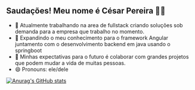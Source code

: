 ## Saudações! Meu nome é César Pereira 👋😁

- 🔭 Atualmente trabalhando na area de fullstack criando soluções sob demanda para a empresa que trabalho no momento.
- 🌱 Expandindo o meu conhecimento para o framework Angular juntamento com o desenvolvimento backend em java usando o springboot
- 👯 Minhas expectativas para o futuro é colaborar com grandes projetos que podem mudar a vida de muitas pessoas.
- 😄 Pronouns: ele/dele

[![Anurag's GitHub stats](https://github-readme-stats.vercel.app/api?username=ieeeza)](https://github.com/ieeeza/github-readme-stats)
